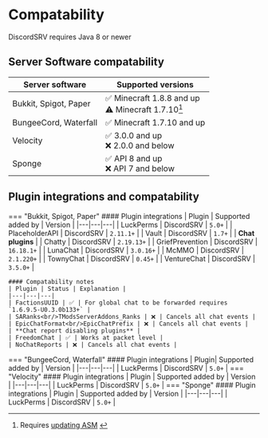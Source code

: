 # Compatability

DiscordSRV requires Java 8 or newer

## Server Software compatability

| Server software       | Supported versions                                   |
|-----------------------|------------------------------------------------------|
| Bukkit, Spigot, Paper | ✅ Minecraft 1.8.8 and up<br/>⚠️ Minecraft 1.7.10[^1] |
| BungeeCord, Waterfall | ✅ Minecraft 1.7.10 and up                            |
| Velocity              | ✅ 3.0.0 and up<br/>❌ 2.0.0 and below                 |
| Sponge                | ✅ API 8 and up<br/>❌ API 7 and below                 |

[^1]: Requires [updating ASM](faq#asm-update) <!-- TODO: fix anchor -->

## Plugin integrations and compatability

=== "Bukkit, Spigot, Paper"
    #### Plugin integrations
    | Plugin | Supported added by | Version |
    |---|---|---|
    | LuckPerms       | DiscordSRV | `5.0+` |
    | PlaceholderAPI  | DiscordSRV | `2.11.1+` |
    | Vault           | DiscordSRV | `1.7+` |
    | **Chat plugins** |
    | Chatty             | DiscordSRV | `2.19.13+` |
    | GriefPrevention    | DiscordSRV | `16.18.1+` |
    | LunaChat           | DiscordSRV | `3.0.16+` |
    | McMMO              | DiscordSRV | `2.1.220+` |
    | TownyChat          | DiscordSRV | `0.45+` |
    | VentureChat        | DiscordSRV | `3.5.0+` |
    
    #### Compatability notes  
    | Plugin | Status | Explanation |
    |---|---|---|
    | FactionsUUID | ✅ | For global chat to be forwarded requires `1.6.9.5-U0.3.0b133+` |
    | SARanks<br/>TModsServerAddons_Ranks | ❌ | Cancels all chat events |
    | EpicChatFormat<br/>EpicChatPrefix | ❌ | Cancels all chat events |
    | **Chat report disabling plugins** |
    | FreedomChat | ✅ | Works at packet level |
    | NoChatReports | ❌ | Cancels all chat events |
=== "BungeeCord, Waterfall"
    #### Plugin integrations
    | Plugin| Supported added by | Version |
    |---|---|---|
    | LuckPerms | DiscordSRV | `5.0+` |
=== "Velocity"
    #### Plugin integrations
    | Plugin | Supported added by | Version |
    |---|---|---|
    | LuckPerms | DiscordSRV | `5.0+` |
=== "Sponge"
    #### Plugin integrations
    | Plugin | Supported added by | Version |
    |---|---|---|
    | LuckPerms | DiscordSRV | `5.0+` |